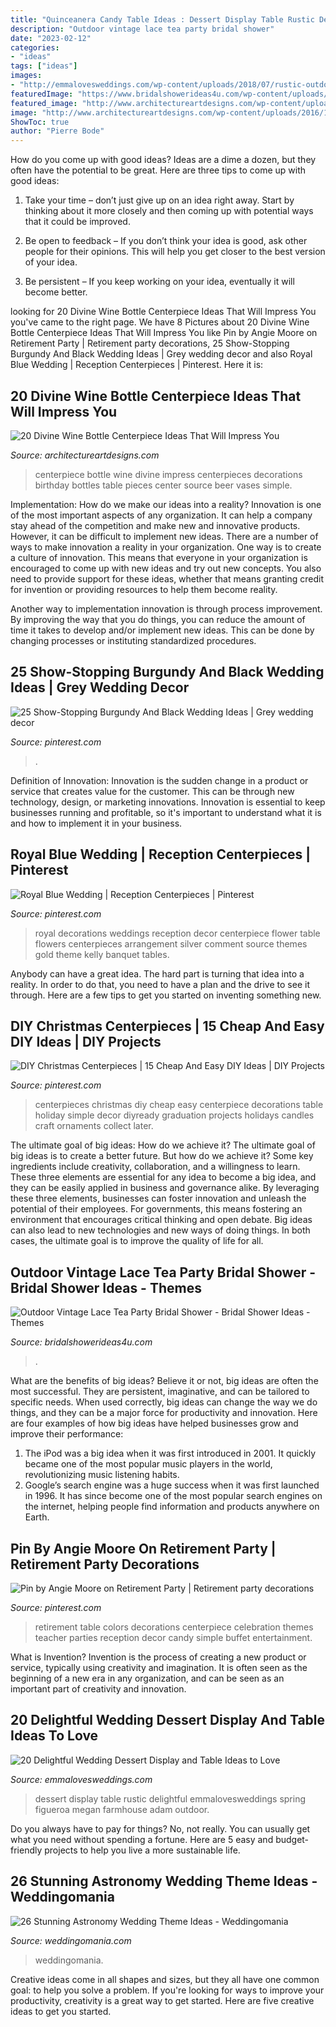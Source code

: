 ```yaml
---
title: "Quinceanera Candy Table Ideas : Dessert Display Table Rustic Delightful Emmalovesweddings Spring Figueroa Megan Farmhouse Adam Outdoor"
description: "Outdoor vintage lace tea party bridal shower"
date: "2023-02-12"
categories:
- "ideas"
tags: ["ideas"]
images:
- "http://emmalovesweddings.com/wp-content/uploads/2018/07/rustic-outdoor-wedding-dessert-display.jpg"
featuredImage: "https://www.bridalshowerideas4u.com/wp-content/uploads/2016/04/Outdoor-Vintage-Lace-Tea-Party-Bridal-Shower-Guest-Tables.jpg"
featured_image: "http://www.architectureartdesigns.com/wp-content/uploads/2016/10/14-14.jpg"
image: "http://www.architectureartdesigns.com/wp-content/uploads/2016/10/14-14.jpg"
ShowToc: true
author: "Pierre Bode"
---
```



How do you come up with good ideas?
Ideas are a dime a dozen, but they often have the potential to be great. Here are three tips to come up with good ideas:
1. Take your time – don’t just give up on an idea right away. Start by thinking about it more closely and then coming up with potential ways that it could be improved.

2. Be open to feedback – If you don’t think your idea is good, ask other people for their opinions. This will help you get closer to the best version of your idea.

3. Be persistent – If you keep working on your idea, eventually it will become better.

	

		
looking for 20 Divine Wine Bottle Centerpiece Ideas That Will Impress You you've came to the right page. We have 8 Pictures about 20 Divine Wine Bottle Centerpiece Ideas That Will Impress You like Pin by Angie Moore on Retirement Party | Retirement party decorations, 25 Show-Stopping Burgundy And Black Wedding Ideas | Grey wedding decor and also Royal Blue Wedding | Reception Centerpieces | Pinterest. Here it is:
		
    
## 20 Divine Wine Bottle Centerpiece Ideas That Will Impress You

<img loading=lazy src="http://www.architectureartdesigns.com/wp-content/uploads/2016/10/14-14.jpg" onerror="this.onerror=null;this.src='https://tse2.mm.bing.net/th?id=OIP.VOoPHUiD1je7sv1r33v9sQHaMW&amp;pid=15.1';" alt="20 Divine Wine Bottle Centerpiece Ideas That Will Impress You">

_Source: architectureartdesigns.com_

>centerpiece bottle wine divine impress centerpieces decorations birthday bottles table pieces center source beer vases simple. 

	

Implementation: How do we make our ideas into a reality?
Innovation is one of the most important aspects of any organization. It can help a company stay ahead of the competition and make new and innovative products. However, it can be difficult to implement new ideas. There are a number of ways to make innovation a reality in your organization. 
One way is to create a culture of innovation. This means that everyone in your organization is encouraged to come up with new ideas and try out new concepts. You also need to provide support for these ideas, whether that means granting credit for invention or providing resources to help them become reality. 

Another way to implementation innovation is through process improvement. By improving the way that you do things, you can reduce the amount of time it takes to develop and/or implement new ideas. This can be done by changing processes or instituting standardized procedures.

    
## 25 Show-Stopping Burgundy And Black Wedding Ideas | Grey Wedding Decor

<img loading=lazy src="https://i.pinimg.com/736x/6a/64/bf/6a64bf7adf27a0aabdbc1835b86d4bb4.jpg" onerror="this.onerror=null;this.src='https://tse3.mm.bing.net/th?id=OIP.6pY4MNE_4i6v52USK8AFigHaNJ&amp;pid=15.1';" alt="25 Show-Stopping Burgundy And Black Wedding Ideas | Grey wedding decor">

_Source: pinterest.com_

>. 

	

Definition of Innovation:
Innovation is the sudden change in a product or service that creates value for the customer. This can be through new technology, design, or marketing innovations. Innovation is essential to keep businesses running and profitable, so it's important to understand what it is and how to implement it in your business.

    
## Royal Blue Wedding | Reception Centerpieces | Pinterest

<img loading=lazy src="http://media-cache-ec0.pinimg.com/originals/a9/a7/90/a9a7902b1ad58a62a5bde0868c6ef2c7.jpg" onerror="this.onerror=null;this.src='https://tse3.mm.bing.net/th?id=OIP.tMEyFG6vFhtcWM7lGT11UQHaJ4&amp;pid=15.1';" alt="Royal Blue Wedding | Reception Centerpieces | Pinterest">

_Source: pinterest.com_

>royal decorations weddings reception decor centerpiece flower table flowers centerpieces arrangement silver comment source themes gold theme kelly banquet tables. 

	

Anybody can have a great idea. The hard part is turning that idea into a reality. In order to do that, you need to have a plan and the drive to see it through. Here are a few tips to get you started on inventing something new.

    
## DIY Christmas Centerpieces | 15 Cheap And Easy DIY Ideas | DIY Projects

<img loading=lazy src="https://i.pinimg.com/736x/74/62/69/746269bf7c7c9f635652a5cfead9b0a5--holiday-centerpieces-centerpiece-ideas.jpg" onerror="this.onerror=null;this.src='https://tse4.mm.bing.net/th?id=OIP.BgZ4JyEwv2ws2Aw0PQkXIgHaIo&amp;pid=15.1';" alt="DIY Christmas Centerpieces | 15 Cheap And Easy DIY Ideas | DIY Projects">

_Source: pinterest.com_

>centerpieces christmas diy cheap easy centerpiece decorations table holiday simple decor diyready graduation projects holidays candles craft ornaments collect later. 

	

The ultimate goal of big ideas: How do we achieve it?
The ultimate goal of big ideas is to create a better future. But how do we achieve it? Some key ingredients include creativity, collaboration, and a willingness to learn. These three elements are essential for any idea to become a big idea, and they can be easily applied in business and governance alike. By leveraging these three elements, businesses can foster innovation and unleash the potential of their employees. For governments, this means fostering an environment that encourages critical thinking and open debate. Big ideas can also lead to new technologies and new ways of doing things. In both cases, the ultimate goal is to improve the quality of life for all.

    
## Outdoor Vintage Lace Tea Party Bridal Shower - Bridal Shower Ideas - Themes

<img loading=lazy src="https://www.bridalshowerideas4u.com/wp-content/uploads/2016/04/Outdoor-Vintage-Lace-Tea-Party-Bridal-Shower-Guest-Tables.jpg" onerror="this.onerror=null;this.src='https://tse4.mm.bing.net/th?id=OIP.k4SfaHbeNVDiF8ZOGWG2SgHaLH&amp;pid=15.1';" alt="Outdoor Vintage Lace Tea Party Bridal Shower - Bridal Shower Ideas - Themes">

_Source: bridalshowerideas4u.com_

>. 

	

What are the benefits of big ideas?
Believe it or not, big ideas are often the most successful. They are persistent, imaginative, and can be tailored to specific needs. When used correctly, big ideas can change the way we do things, and they can be a major force for productivity and innovation. Here are four examples of how big ideas have helped businesses grow and improve their performance: 
1. The iPod was a big idea when it was first introduced in 2001. It quickly became one of the most popular music players in the world, revolutionizing music listening habits. 
2. Google’s search engine was a huge success when it was first launched in 1996. It has since become one of the most popular search engines on the internet, helping people find information and products anywhere on Earth. 

    
## Pin By Angie Moore On Retirement Party | Retirement Party Decorations

<img loading=lazy src="https://i.pinimg.com/736x/45/24/3c/45243ce4667fff555d6ab073ef73020e--retirement-party-themes-retirement-celebration.jpg" onerror="this.onerror=null;this.src='https://tse2.mm.bing.net/th?id=OIP.nLEV5njj9z3qjWOqr8lifgHaJ3&amp;pid=15.1';" alt="Pin by Angie Moore on Retirement Party | Retirement party decorations">

_Source: pinterest.com_

>retirement table colors decorations centerpiece celebration themes teacher parties reception decor candy simple buffet entertainment. 

	

What is Invention?
Invention is the process of creating a new product or service, typically using creativity and imagination. It is often seen as the beginning of a new era in any organization, and can be seen as an important part of creativity and innovation.

    
## 20 Delightful Wedding Dessert Display And Table Ideas To Love

<img loading=lazy src="http://emmalovesweddings.com/wp-content/uploads/2018/07/rustic-outdoor-wedding-dessert-display.jpg" onerror="this.onerror=null;this.src='https://tse4.mm.bing.net/th?id=OIP.UHcrJWOo3cAiKd_Okuk4egHaJ1&amp;pid=15.1';" alt="20 Delightful Wedding Dessert Display and Table Ideas to Love">

_Source: emmalovesweddings.com_

>dessert display table rustic delightful emmalovesweddings spring figueroa megan farmhouse adam outdoor. 

	

Do you always have to pay for things? No, not really. You can usually get what you need without spending a fortune. Here are 5 easy and budget-friendly projects to help you live a more sustainable life.

    
## 26 Stunning Astronomy Wedding Theme Ideas - Weddingomania

<img loading=lazy src="https://i.weddingomania.com/2016/03/26-Stunning-Astronomy-Wedding-Theme-Ideas-20.jpg" onerror="this.onerror=null;this.src='https://tse4.mm.bing.net/th?id=OIP.mWYaAoUP9uCfLFNX35iviQAAAA&amp;pid=15.1';" alt="26 Stunning Astronomy Wedding Theme Ideas - Weddingomania">

_Source: weddingomania.com_

>weddingomania. 

	

Creative ideas come in all shapes and sizes, but they all have one common goal: to help you solve a problem. If you're looking for ways to improve your productivity, creativity is a great way to get started. Here are five creative ideas to get you started.

